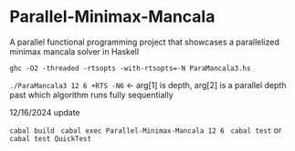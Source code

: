 # Parallel-Minimax-Mancala
A parallel functional programming project that showcases a parallelized minimax mancala solver in Haskell

```ghc -O2 -threaded -rtsopts -with-rtsopts=-N ParaMancala3.hs```

```./ParaMancala3 12 6 +RTS -N6``` <- arg[1] is depth, arg[2] is a parallel depth past which algorithm runs fully sequentially





12/16/2024 update

```cabal build```
``` cabal exec Parallel-Minimax-Mancala 12 6```
``` cabal test``` or ``` cabal test QuickTest```